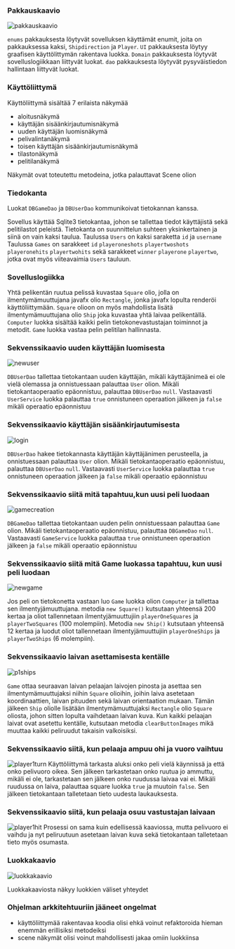 ### Pakkauskaavio
![pakkauskaavio](https://user-images.githubusercontent.com/52420413/146930045-5d0474d3-c3fd-4b6e-954b-c0c4e1c5a7cb.jpg)


`enums` pakkauksesta löytyvät sovelluksen käyttämät enumit, joita on pakkauksessa kaksi, `Shipdirection` ja `Player`. `UI` pakkauksesta löytyy graafisen käyttölittymän rakentava luokka. `Domain` pakkauksesta löytyvät sovelluslogiikkaan liittyvät luokat. `dao` pakkauksesta löytyvät pysyväistiedon hallintaan liittyvät luokat. 

### Käyttöliittymä
Käyttöliittymä sisältää 7 erilaista näkymää
* aloitusnäkymä
* käyttäjän sisäänkirjautumisnäkymä
* uuden käyttäjän luomisnäkymä
* pelivalintanäkymä
* toisen käyttäjän sisäänkirjautumisnäkymä
* tilastonäkymä
* pelitilanäkymä
 
Näkymät ovat toteutettu metodeina, jotka palauttavat Scene olion

### Tiedokanta
Luokat `DBGameDao` ja `DBUserDao` kommunikoivat tietokannan kanssa.

Sovellus käyttää Sqlite3 tietokantaa, johon se tallettaa tiedot käyttäjistä sekä pelitilastot peleistä. Tietokanta on suunnittelun suhteen yksinkertainen ja siinä on vain kaksi taulua. 
Taulussa `Users` on kaksi saraketta `id` ja `username` 
Taulussa `Games` on sarakkeet `id` `playeroneshots`  `playertwoshots` `playeronehits`  `playertwohits` sekä sarakkeet  `winner`  `playerone` `playertwo`, jotka ovat myös viiteavaimia `Users` tauluun. 


### Sovelluslogiikka
 Yhtä pelikentän ruutua pelissä kuvastaa ``Square`` olio, jolla on ilmentymämuuttujana javafx olio ``Rectangle``, jonka javafx lopulta renderöi käyttöliittymään. ``Square`` olioon on myös mahdollista lisätä ilmentymämuuttujana olio ``Ship`` joka kuvastaa yhtä laivaa pelikentällä. `Computer` luokka sisältää kaikki pelin tietokonevastustajan toiminnot ja metodit. `Game` luokka vastaa pelin pelitilan hallinnasta.

### Sekvenssikaavio uuden käyttäjän luomisesta
![newuser](https://user-images.githubusercontent.com/52420413/146920034-85c4996c-c610-43bc-a765-4f65f7e77c6c.png)

`DBUserDao` tallettaa tietokantaan uuden käyttäjän, mikäli käyttäjänimeä ei ole vielä olemassa ja onnistuessaan palauttaa `User` olion. 
Mikäli tietokantaoperaatio epäonnistuu, palauttaa `DBUserDao` `null`. Vastaavasti `UserService` luokka palauttaa `true` onnistuneen operaation jälkeen ja `false` mikäli operaatio epäonnistuu

### Sekvenssikaavio käyttäjän sisäänkirjautumisesta
![login](https://user-images.githubusercontent.com/52420413/145857100-95f4a585-1d3e-4fea-863e-118e1266557a.png)

`DBUserDao` hakee tietokannasta käyttäjän käyttäjänimen perusteella, ja onnistuessaan palauttaa `User` olion. 
Mikäli tietokantaoperaatio epäonnistuu, palauttaa `DBUserDao` `null`. Vastaavasti `UserService` luokka palauttaa `true` onnistuneen operaation jälkeen ja `false` mikäli operaatio epäonnistuu


### Sekvenssikaavio siitä mitä tapahtuu,kun uusi peli luodaan
![gamecreation](https://user-images.githubusercontent.com/52420413/145845645-9047ddb2-c09d-4898-a9b2-7868536d07e0.png)

`DBGameDao` tallettaa tietokantaan uuden pelin onnistuessaan palauttaa `Game` olion. 
Mikäli tietokantaoperaatio epäonnistuu, palauttaa `DBGameDao` `null`. Vastaavasti `GameService` luokka palauttaa `true` onnistuneen operaation jälkeen ja `false` mikäli operaatio epäonnistuu


### Sekvenssikaavio siitä mitä Game luokassa tapahtuu, kun uusi peli luodaan
![newgame](https://user-images.githubusercontent.com/52420413/145848023-82584b02-a533-4efb-b920-269bbdbbb153.png)

Jos peli on tietokonetta vastaan luo `Game` luokka olion `Computer` ja tallettaa sen ilmentyjämuuttujana. metodia `new Square()` kutsutaan yhteensä 200 kertaa ja oliot tallennetaan ilmentyjämuuttujiin `playerOneSquares` ja `playerTwoSquares` (100 molempiin). Metodia `new Ship()` kutsutaan yhteensä 12 kertaa ja luodut oliot tallennetaan ilmentyjämuuttujiin `playerOneShips` ja `playerTwoShips` (6 molempiin).

### Sekvenssikaavio laivan asettamisesta kentälle
![p1ships](https://user-images.githubusercontent.com/52420413/146924310-4740f318-e927-41a4-837b-c58516b8e19f.png)

`Game` ottaa seuraavan laivan pelaajan laivojen pinosta ja asettaa sen ilmentymämuuttujaksi niihin `Square` olioihin, joihin laiva asetetaan koordinaattien, laivan pituuden sekä laivan orientaation mukaan. Tämän jälkeen `Ship` oliolle lisätään ilmentymämuuttujaksi `Rectangle` olio `Square` oliosta, johon sitten lopulta vaihdetaan laivan kuva. Kun kaikki pelaajan laivat ovat asetettu kentälle, kutsutaan metodia `clearButtonImages` mikä muuttaa kaikki peliruudut takaisin valkoisiksi.

### Sekvenssikaavio siitä, kun pelaaja ampuu ohi ja vuoro vaihtuu
![player1turn](https://user-images.githubusercontent.com/52420413/146925761-3fa5e1dc-5f01-400c-8ba2-17bb4e9438ca.png)
Käyttöliittymä tarkasta aluksi onko peli vielä käynnissä ja että onko pelivuoro oikea. Sen jälkeen tarkastetaan onko ruutua jo ammuttu, mikäli ei ole, tarkastetaan sen jälkeen onko ruudussa laivaa vai ei. Mikäli ruudussa on laiva, palauttaa square luokka `true` ja muutoin `false`. Sen jälkeen tietokantaan talletetaan tieto uudesta laukauksesta. 

### Sekvenssikaavio siitä, kun pelaaja osuu vastustajan laivaan
![player1hit](https://user-images.githubusercontent.com/52420413/146926422-5cf3b83f-bda9-4fe4-bf73-c806daa66451.png)
Prosessi on sama kuin edellisessä kaaviossa, mutta pelivuoro ei vaihdu ja nyt peliruutuun asetetaan laivan kuva sekä tietokantaan talletetaan tieto myös osumasta. 


### Luokkakaavio
![luokkakaavio](https://user-images.githubusercontent.com/52420413/145857688-6a367501-8e45-40a8-96b1-eaa23d2809b9.jpg)

Luokkakaaviosta näkyy luokkien väliset yhteydet


### Ohjelman arkkitehtuuriin jääneet ongelmat
* käyttöliittymää rakentavaa koodia olisi ehkä voinut refaktoroida hieman enemmän erillisiksi metodeiksi
* scene näkymät olisi voinut mahdollisesti jakaa omiin luokkiinsa
